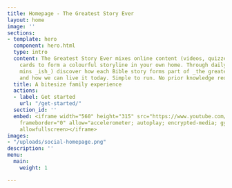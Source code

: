 ```yaml
---
title: Homepage - The Greatest Story Ever
layout: home
image: ''
sections:
- template: hero
  component: hero.html
  type: intro
  content: The Greatest Story Ever mixes online content (videos, quizzes) and physical
    cards to form a colourful storyline in your own home. Through daily sessions (15
    mins _ish_) discover how each Bible story forms part of _the greatest story ever_
    and how we can live it today. Simple to run. No prior knowledge required.
  title: A bitesize family experience
  actions:
  - label: Get started
    url: "/get-started/"
  section_id: ''
  embed: <iframe width="560" height="315" src="https://www.youtube.com/embed/ahpCe-ugFAI"
    frameborder="0" allow="accelerometer; autoplay; encrypted-media; gyroscope; picture-in-picture"
    allowfullscreen></iframe>
images:
- "/uploads/social-homepage.png"
description: ''
menu:
  main:
    weight: 1

---
```


